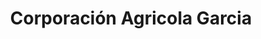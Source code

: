 ---
title: "Corporación Agricola Garcia"
url: /ayacucho/corporacion-agricola-garcia/
shop: Landwirtschaftlich
---
